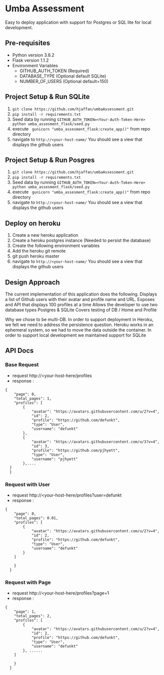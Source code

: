 # Umba Assessment

Easy to deploy application with support for Postgres or SQL lite for local development.


## Pre-requisites
* Python version 3.8.2
* Flask version 1.1.2
* Environment Variables
    * GITHUB_AUTH_TOKEN (Required)
    * DATABASE_TYPE (Optional default SQLite)
    * NUMBER_OF_USERS (Optional default=150)

## Project Setup & Run SQLite

1. `git clone https://github.com/hjaffan/umbaAssessment.git`
1. `pip install -r requirements.txt`
1. Seed data by running `GITHUB_AUTH_TOKEN=<Your-Auth-Token-Here> python umba_assesment_flask/seed.py`
1. execute ` gunicorn "umba_assesment_flask:create_app()"` from repo directory
1. navigate to `http://<your-host-name/` You should see a view that displays the github users

## Project Setup & Run Posgres

1. `git clone https://github.com/hjaffan/umbaAssessment.git`
1. `pip install -r requirements.txt`
1. Seed data by running `GITHUB_AUTH_TOKEN=<Your-Auth-Token-Here> python umba_assesment_flask/seed.py`
1. execute ` gunicorn "umba_assesment_flask:create_app()"` from repo directory
1. navigate to `http://<your-host-name/` You should see a view that displays the github users

## Deploy on heroku

1. Create a new heroku application
1. Create a heroku postgres instance (Needed to persist the database)
1. Create the following environment variables
1. Add the heroku git remote
1. git push heroku master
1. navigate to `http://<your-host-name/` You should see a view that displays the github users


## Design Approach

The current implementation of this application does the following.
Displays a list of Github users with their avatar and profile name and URL.
Exposes and API that displays 100 profiles at a time
Allows the developer to use two database types Postgres & SQLite
Covers testing of DB / Home and Profile

Why we chose to be multi-DB. In order to support deployment in Heroku, we felt we need to address the persistence question.
Heroku works in an ephemeral system, so we had to move the data outside the container. 
In order to support local development we maintained support for SQLite

## API Docs

### Base Request
* request http://<your-host-here/profiles
* response :
```
{
    "page": 0,
    "total_pages": 1, 
    "profiles": [
        {
            "avatar": "https://avatars.githubusercontent.com/u/2?v=4",
            "id": 2,
            "profile": "https://github.com/defunkt",
            "type": "User",
            "username": "defunkt"
        },
        {
            "avatar": "https://avatars.githubusercontent.com/u/3?v=4",
            "id": 3,
            "profile": "https://github.com/pjhyett",
            "type": "User",
            "username": "pjhyett"
        },....
  ]
  }
  ```
### Request with User
* request http://<your-host-here/profiles?user=defunkt
* response :
```
{
    "page": 0,
    "total_pages": 0.01,
    "profiles": [
        {
            "avatar": "https://avatars.githubusercontent.com/u/2?v=4",
            "id": 2,
            "profile": "https://github.com/defunkt",
            "type": "User",
            "username": "defunkt"
        }
    ]
   
    }
  }
  ```

### Request with Page

* request http://<your-host-here/profiles?page=1
* response :
```
{
    "page": 1,
    "total_pages": 2,
    "profiles": [
        {
            "avatar": "https://avatars.githubusercontent.com/u/2?v=4",
            "id": 2,
            "profile": "https://github.com/defunkt",
            "type": "User",
            "username": "defunkt"
        }, ......
    ]
 
    }
  }
  ```